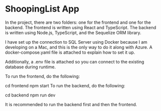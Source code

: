 # ShoopingList App

In the project, there are two folders: one for the frontend and one for the backend.
The frontend is written using React and TypeScript.
The backend is written using Node.js, TypeScript, and the Sequelize ORM library.

I have set up the connection to SQL Server using Docker because I am developing on a Mac, and this is the only way to do it along with Azure. A docker-compose.yaml file is attached to explain how to set it up.

Additionally, a .env file is attached so you can connect to the existing database during runtime.

To run the frontend, do the following:

cd frontend
npm start
To run the backend, do the following:

cd backend
npm run dev

It is recommended to run the backend first and then the frontend.
